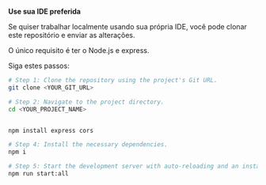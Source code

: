 **Use sua IDE preferida**

Se quiser trabalhar localmente usando sua própria IDE, você pode clonar este repositório e enviar as alterações.

O único requisito é ter o Node.js e express.

Siga estes passos:

```sh
# Step 1: Clone the repository using the project's Git URL.
git clone <YOUR_GIT_URL>

# Step 2: Navigate to the project directory.
cd <YOUR_PROJECT_NAME>


npm install express cors 

# Step 4: Install the necessary dependencies.
npm i

# Step 5: Start the development server with auto-reloading and an instant preview.
npm run start:all  
```


